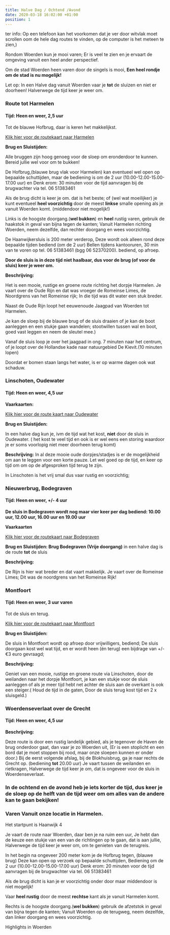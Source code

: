 ```yaml
---
title: Halve Dag / Ochtend /Avond
date: 2020-03-18 16:02:00 +01:00
position: 1
---
```


ter info: Op een telefoon kan het voorkomen dat je ver door witvlak moet scrollen oom de hele dag routes te vinden,  op de computer is het meteen te zien,)

Rondom Woerden kun je mooi varen;  Er is veel te zien en je ervaart de omgeving vanuit een heel ander perspectief.

Om de stad Woerden heen varen door de singels is mooi,
**Een heel rondje om de stad is nu mogelijk!**

Let op:  In een Halve dag vanuit Woerden vaar je **tot** de sluizen en niet er doorheen! 
Halverwege de tijd keer je weer om.


### Route tot Harmelen
#### Tijd: Heen en weer, 2,5 uur 
Tot de blauwe Hofbrug, daar is keren het makkelijkst.

[Klik hier voor de routekaart naar Harmelen](/uploads/route%20harmelen.pdf)

**Brug en Sluistijden:**

Alle bruggen zijn hoog genoeg voor de sloep om eronderdoor te kunnen. Bereid jullie wel voor om te bukken! 

De Hofbrug,(blauwe brug vlak voor Harmelen) kan eventueel wel open op bepaalde schuttijden, maar de bediening is om de 2 uur (10.00-12.00-15.00-17.00 uur) 
en Denk erom: 30 minuten voor de tijd aanvragen bij de brugwachter via tel. 06 51383461

Als de brug dicht is keer je om. dat is het beste;
of (wel wat moeilijker) je kunt eventueel **heel voorzichtig** door de meest **linkse** smalle opening als je vanuit Woerden komt. (middendoor niet mogelijk!)
 
Links is de hoogste doorgang.(**wel bukken**) en **heel** rustig varen, gebruik de haakstok in geval van bijna tegen de kanten; 
Vanuit Harmelen richting Woerden, neem dezelfde, dan rechter doorgang en wees voorzichtig. 

De Haanwijkersluis is 200 meter verderop, Deze wordt ook alleen rond deze bepaalde tijden bediend (om de 2 uur)  Bellen tijdens kantooruren, 30 min van te voren op tel. 06 51383461 (bgg 06 52370200). bediend, op afroep.

**Door de sluis is in deze tijd niet haalbaar, dus voor de brug (of voor de sluis)  keer je weer om.**

**Beschrijving:**

Het is een mooie, rustige en groene route richting het dorpje Harmelen. Je vaart over de Oude Rijn en dat was vroeger de Romeinse Limes, de Noordgrens van het Romeinse rijk; In die tijd was dit water een stuk breder.

Naast de Oude Rijn loopt het eeuwenoude Jaagpad van Woerden tot Harmelen.

Je kan de sloep bij de blauwe brug of de sluis draaien of je kan de boot aanleggen en een stukje gaan wandelen; stootwillen tussen wal en boot, goed vast leggen en neem de sleutel mee.)

Vanaf de sluis loop je over het jaagpad in ong. 7 minuten naar het centrum, of je loopt over de Hollandse kade naar natuurgebied De Kievit.(10 minuten lopen)
[](https://www.dekievitharmelen.nl/)

Doordat er bomen staan langs het water, is er op warme dagen ook wat schaduw.


### Linschoten, Oudewater 

#### Tijd: Heen en weer, 4,5 uur

**Vaarkaarten:**

[Klik hier voor de route kaart naar Oudewater](/uploads/route%20Oudewater%20De%20Scheepsjongens.pdf)

**Brug en Sluistijden:**

In een halve dag kun je, ivm de tijd wat het kost, **niet** door de sluis in Oudewater. ( het kost te veel tijd en ook is er wel eens een storing waardoor je er soms voorlopig niet meer doorheen terug komt)


**Beschrijving:**
In al deze mooie oude dorpjes/stadjes is er de mogelijkheid om aan te leggen voor een korte pauze. Let wel goed op de tijd, en keer op tijd om om op de afgesproken tijd terug te zijn.

In Linschoten is het vrij smal dus vaar rustig en voorzichtig;


### Nieuwerbrug, Bodegraven
#### Tijd: Heen en weer, +/- 4 uur

**De sluis in Bodegraven wordt nog maar vier keer per dag bediend: 10.00 uur, 12.00 uur, 16.00 uur en 19.00 uur**

**Vaarkaarten**

[Klik hier voor de routekaart naar Bodegraven](/uploads/route-Bodegraven-De-Scheepsjongens.pdf)

**Brug en Sluistijden: Brug Bodegraven (Vrije doorgang)**
in een halve dag  is de route **tot** de sluis

**Beschrijving:**

De Rijn is hier wat breder en dat vaart makkelijk.
Je vaart over de Romeinse Limes; Dit was de noordgrens van het Romeinse Rijk!


### Montfoort

#### Tijd: Heen en weer, 3 uur varen
Tot de sluis en terug.

[Klik hier voor de routekaart naar Montfoort](/uploads/route%20Montfoort%20De%20Scheepsjongens.pdf)


**Brug en Sluistijden:**

De sluis in Montfoort wordt op afroep door vrijwilligers, bediend; De sluis doorgaan kost wel wat tijd, en er wordt heen (én terug) een bijdrage van +/- €3 euro gevraagd; 

**Beschrijving:**

Geniet van een mooie, rustige en groene route via Linschoten, door de weilanden naar het dorpje Montfoort, je kan een stukje voor de sluis aanleggen of als je meer tijd hebt net achter de sluis aan de overkant is ook een steiger.( Houd de tijd in de gaten, Door de sluis terug kost tijd en 2 x sluisgeld.)


### Woerdenseverlaat over de Grecht
#### Tijd: Heen en weer, 4,5 uur

**Beschrijving:**

Deze route is door een rustig landelijk gebied, als je tegenover de Haven de brug onderdoor gaat, dan vaar je zo Woerden uit, 
(Er is een stoplicht en een bord  dat je moet stoppen bij rood, maar onze sloepen kunnen er onder door.)
Bij de eerst volgende afslag, bij de Blokhuisbrug, ga je naar rechts de Grecht op. (bediening **tot** 20.00 uur) Je vaart tussen de weilanden en rietkragen,  Halverwege de tijd keer je om, dat is ongeveer voor de sluis in Woerdenseverlaat.

### In de ochtend en de avond heb je iets korter de tijd, dus keer je de sloep op de helft van de tijd weer om om alles van de andere kan te gaan bekijken!


### Varen Vanuit onze locatie in Harmelen.

Het startpunt is Haanwijk 4

Je vaart de route naar Woerden, daar ben je na ruim een uur, 
Je hebt dan de keuze een stukje van een van de richtingen op te gaan,
dat is aan jullie, Halverwege de tijd keer je weer om, om te genieten van de terugreis.

In het begin na ongeveer 200 meter kom je de Hofbrug tegen, 
(blauwe brug) Deze kan open op verzoek op bepaalde schuttijden, Bediening om de 2 uur (10.00-12.00-15.00-17.00 uur) 
Denk erom: 20 minuten voor de tijd aanvragen bij de brugwachter via tel. 06 51383461

Als de brug dicht is kan je er voorzichtig onder door maar middendoor is niet mogelijk!
 
Vaar **heel rustig** door de meest **rechtse** kant als je vanuit Harmelen komt. 
 
Rechts is de hoogste doorgang.(**wel bukken**) gebruik de afzetstok in geval van bijna tegen de kanten; Vanuit Woerden op de terugweg, neem dezelfde, dan linker doorgang en wees voorzichtig. 

 Highlights in Woerden

[](https://www.beleefwoerden.com/nl/wat-te-zien/historische-highlights)
 
